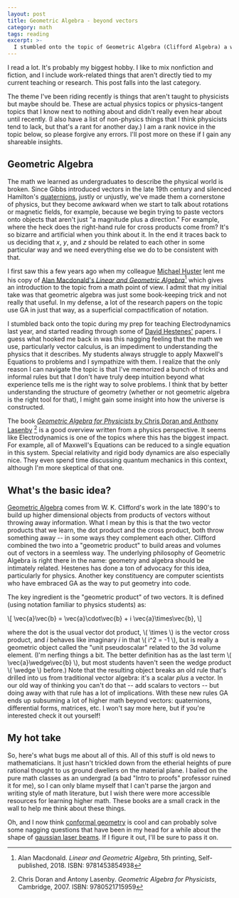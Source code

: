 ```yaml
---
layout: post
title: Geometric Algebra - beyond vectors
category: math
tags: reading
excerpt: >-
  I stumbled onto the topic of Geometric Algebra (Clifford Algebra) a while back.  Does it help us understand physics?
---
```


I read a lot.  It's probably my biggest hobby.  I like to mix nonfiction and fiction, and I include work-related things that aren't directly tied to my current teaching or research.  This post falls into the last category.

The theme I've been riding recently is things that aren't taught to physicists but maybe should be.  These are actual physics topics or physics-tangent topics that I know next to nothing about and didn't really even hear about until recently.  (I also have a list of non-physics things that I think physicists tend to lack, but that's a rant for another day.)  I am a rank novice in the topic below, so please forgive any errors.  I'll post more on these if I gain any shareable insights.

## Geometric Algebra
The math we learned as undergraduates to describe the physical world is broken.  Since Gibbs introduced vectors in the late 19th century and silenced Hamilton's [quaternions](https://en.wikipedia.org/wiki/Quaternion), justly or unjustly, we've made them a cornerstone of physics, but they become awkward when we start to talk about rotations or magnetic fields, for example, because we begin trying to paste vectors onto objects that aren't just "a magnitude plus a direction."  For example, where the heck does the right-hand rule for cross products come from?  It's so bizarre and artificial when you think about it.  In the end it traces back to us deciding that *x*, *y*, and *z* should be related to each other in some particular way and we need everything else we do to be consistent with that.

I first saw this a few years ago when my colleague [Michael Huster](https://www.duq.edu/academics/faculty/michael-huster) lent me his copy of [Alan Macdonald's *Linear and Geometric Algebra*](http://www.faculty.luther.edu/~macdonal/laga/)[^2] which gives an introduction to the topic from a math point of view.  I admit that my initial take was that geometric algebra was just some book-keeping trick and not really that useful.  In my defense, a lot of the research papers on the topic use GA in just that way, as a superficial compactification of notation.

I stumbled back onto the topic during my prep for teaching Electrodynamics last year, and started reading through some of [David Hestenes'](https://en.wikipedia.org/wiki/David_Hestenes) papers.  I guess what hooked me back in was this nagging feeling that the math we use, particularly vector calculus, is an impediment to understanding the physics that it describes.  My students always struggle to apply Maxwell's Equations to problems and I sympathize with them.  I realize that the only reason I can navigate the topic is that I've memorized a bunch of tricks and informal rules but that I don't have truly deep intuition beyond what experience tells me is the right way to solve problems.  I think that by better understanding the structure of geometry (whether or not geometric algebra is the right tool for that), I might gain some insight into how the universe is constructed.

The book [*Geometric Algebra for Physicists* by Chris Doran and Anthony Lasenby](http://www.mrao.cam.ac.uk/~cjld1/pages/book.htm) [^1] is a good overview written from a physics perspective.
It seems like Electrodynamics is one of the topics where this has the biggest impact.
For example, all of Maxwell's Equations can be reduced to a single equation in this system.
Special relativity and rigid body dynamics are also especially nice.
They even spend time discussing quantum mechanics in this context, although I'm more skeptical of that one.

## What's the basic idea?
[Geometric Algebra](https://en.wikipedia.org/wiki/Geometric_algebra) comes from W. K. Clifford's work in the late 1890's to build up higher dimensional objects from products of vectors without throwing away information.  What I mean by this is that the two vector products that we learn, the dot product and the cross product, both throw something away -- in some ways they complement each other.  Clifford combined the two into a "geometric product" to build areas and volumes out of vectors in a seemless way.
The underlying philosophy of Geometric Algebra is right there in the name: geometry and algebra should be intimately related.  Hestenes has done a ton of advocacy for this idea, particularly for physics.  Another key constituency are computer scientists who have embraced GA as the way to put geometry into code.

The key ingredient is the "geometric product" of two vectors.  It is defined (using notation familiar to physics students) as:

\\[ \vec{a}\vec{b} = \vec{a}\cdot\vec{b} + i \vec{a}\times\vec{b}, \\]

where the dot is the usual vector dot product, \\( \times \\) is the vector cross product, and *i* behaves like imaginary *i* in that \\( i^2 = -1 \\), but is really a geometric object called the "unit pseudoscalar" related to the 3d volume element.  (I'm nerfing things a bit.  The better definition has as the last term \\( \vec{a}\wedge\vec{b} \\), but most students haven't seen the wedge product \\( \wedge \\) before.)
Note that the resulting object breaks an old rule that's drilled into us from traditional vector algebra: it's a scalar *plus* a vector.  In our old way of thinking you can't do that -- add scalars to vectors -- but doing away with that rule has a lot of implications.  With these new rules GA ends up subsuming a lot of higher math beyond vectors: quaternions, differential forms, matrices, etc.  I won't say more here, but if you're interested check it out yourself!

## My hot take
So, here's what bugs me about all of this.  All of this stuff is old news to mathematicians.  It just hasn't trickled down from the etherial heights of pure rational thought to us ground dwellers on the material plane.  I bailed on the pure math classes as an undergrad (a bad "Intro to proofs" professor ruined it for me), so I can only blame myself that I can't parse the jargon and writing style of math literature, but I wish there were more accessible resources for learning higher math.  These books are a small crack in the wall to help me think about these things.

Oh, and I now think [conformal geometry](https://en.wikipedia.org/wiki/Conformal_geometry) is cool and can probably solve some nagging questions that have been in my head for a while about the shape of [gaussian laser beams](https://en.wikipedia.org/wiki/Gaussian_beam).  If I figure it out, I'll be sure to pass it on.

[^1]: Chris Doran and Antony Lasenby. *Geometric Algebra for Physicists*, Cambridge, 2007. ISBN: 9780521715959
[^2]: Alan Macdonald. *Linear and Geometric Algebra*, 5th printing, Self-published, 2018. ISBN: 9781453854938 